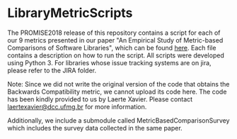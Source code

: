 # LibraryMetricScripts
The PROMISE2018 release of this repository contains a script for each of our 9 metrics presented in our paper "An Empirical Study of Metric-based Comparisons of Software Libraries", which can be found [here](https://dl.dropboxusercontent.com/s/v5hdbnywsycvt1q/LopezDeLaMoraPROMISE18.pdf). Each file contains a description on how to run the script. All scripts were developed using Python 3. For libraries whose issue tracking systems are on jira, please refer to the JIRA folder.

Note: Since we did not write the original version of the code that obtains the Backwards Compatibility metric, we cannot upload its code here. The code has been kindly provided to us by Laerte Xavier. Please contact laertexavier@dcc.ufmg.br for more information.

Additionally, we include a submodule called MetricBasedComparisonSurvey which includes the survey data collected in the same paper. 
